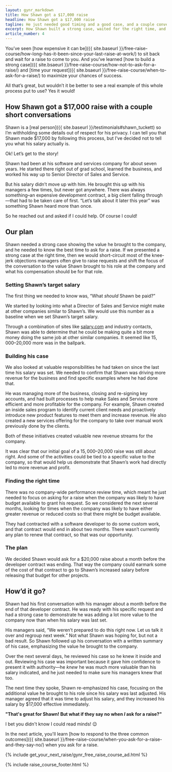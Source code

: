 ```yaml
---
layout: gynr_markdown
title: How Shawn got a $17,000 raise
headline: How Shawn got a $17,000 raise
tagline: He just needed good timing and a good case, and a couple conversations
excerpt: How Shawn built a strong case, waited for the right time, and got a $17,000 raise.
article_number: 4
---
```

You’ve seen [how expensive it can be]({{ site.baseurl }}/free-raise-course/how-long-has-it-been-since-your-last-raise-at-work/) to sit back and wait for a raise to come to you. And you’ve learned [how to build a strong case]({{ site.bsaeurl }}/free-raise-course/how-not-to-ask-for-a-raise/) and [time your request]({{ site.bsaeurl }}/free-raise-course/when-to-ask-for-a-raise/) to maximize your chances of success.

All that’s great, but wouldn’t it be better to see a real example of this whole process put to use? Yes it would!

## How Shawn got a $17,000 raise with a couple short conversations

Shawn is a [real person]({{ site.baseurl }}/testimonials#shawn_tuckett) so I’m withholding some details out of respect for his privacy. I can tell you that Shawn made $17,000 by following this process, but I’ve decided not to tell you what his salary actually is.

Ok! Let’s get to the story!

Shawn had been at his software and services company for about seven years. He started there right out of grad school, learned the business, and worked his way up to Senior Director of Sales and Service.

But his salary didn’t move up with him. He brought this up with his managers a few times, but never got anywhere. There was always something–an expensive development contract, a big client falling through—that had to be taken care of first. “Let’s talk about it later this year” was something Shawn heard more than once.

So he reached out and asked if I could help. Of course I could!

## Our plan

Shawn needed a strong case showing the value he brought to the company, and he needed to know the best time to ask for a raise. If we presented a strong case at the right time, then we would short-circuit most of the knee-jerk objections managers often give to raise requests and shift the focus of the conversation to the value Shawn brought to his role at the company and what his compensation should be for that role.

### Setting Shawn’s target salary

The first thing we needed to know was, “What *should* Shawn be paid?”

We started by looking into what a Director of Sales and Service might make at other companies similar to Shawn’s. We would use this number as a baseline when we set Shawn’s target salary.

Through a combination of sites like [salary.com](http://salary.com) and industry contacts, Shawn was able to determine that he could be making quite a bit more money doing the same job at other similar companies. It seemed like $15,000–$20,000 more was in the ballpark.

### Building his case

We also looked at valuable responsibilities he had taken on since the last time his salary was set. We needed to confirm that Shawn was driving more revenue for the business and find specific examples where he had done that.

He was managing more of the business, closing and re-signing key accounts, and had built processes to help make Sales and Service more efficient and more profitable for the company. For example, Shawn created an inside sales program to identify current client needs and proactively introduce new product features to meet them and increase revenue. He also created a new services offering for the company to take over manual work previously done by the clients.

Both of these initiatives created valuable new revenue streams for the company.

It was clear that our initial goal of a $15,000–$20,000 raise was still about right. And some of the activities could be tied to a specific value to the company, so that would help us demonstrate that Shawn’s work had directly led to more revenue and profit.

### Finding the right time

There was no company-wide performance review time, which meant he just needed to focus on asking for a raise when the company was likely to have budget available to grant his request. So we considered the next several months, looking for times when the company was likely to have either greater revenue or reduced costs so that there might be budget available.

They had contracted with a software developer to do some custom work, and that contract would end in about two months. There wasn’t currently any plan to renew that contract, so that was our opportunity.

### The plan

We decided Shawn would ask for a $20,000 raise about a month before the developer contract was ending. That way the company could earmark some of the cost of that contract to go to Shawn’s increased salary before releasing that budget for other projects.

## How’d it go?

Shawn had his first conversation with his manager about a month before the end of that developer contract. He was ready with his specific request and had a strong case to demonstrate he was adding a lot more value to the company now than when his salary was last set.

His managers said, “We weren’t prepared to do this right now. Let us talk it over and regroup next week.” Not what Shawn was hoping for, but not a bad result. So Shawn followed up his conversation with a written summary of his case, emphasizing the value he brought to the company.

Over the next several days, he reviewed his case so he knew it inside and out. Reviewing his case was important because it gave him confidence to present it with authority—he *knew* he was much more valuable than his salary indicated, and he just needed to make sure his managers knew that too.

The next time they spoke, Shawn re-emphasized his case, focusing on the additional value he brought to his role since his salary was last adjusted. His manager agreed that it was time to adjust his salary, and they increased his salary by $17,000 effective immediately.

**"That's great for Shawn! But what if they say no when *I* ask for a raise?"**

I bet you didn't know I could read minds! 😉

In the next article, you'll learn [how to respond to the three common outcomes]({{ site.baseurl }}/free-raise-course/when-you-ask-for-a-raise-and-they-say-no/) when you ask for a raise.

{% include get_your_next_raise/gynr_free_raise_course_ad.html %}

{% include raise_course_footer.html %}